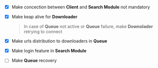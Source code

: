 - [x] Make concection between **Client** and **Search Module** not mandatory

- [x] Make keap alive for **Downloader**
	> In case of **Queue** not active or **Queue** failure, make **Downolader** retrying to connect

- [x] Make urls distribution to downloaders in **Queue** 

- [x] Make login feature in **Search Module**

- [ ] Make **Queue** recovery
